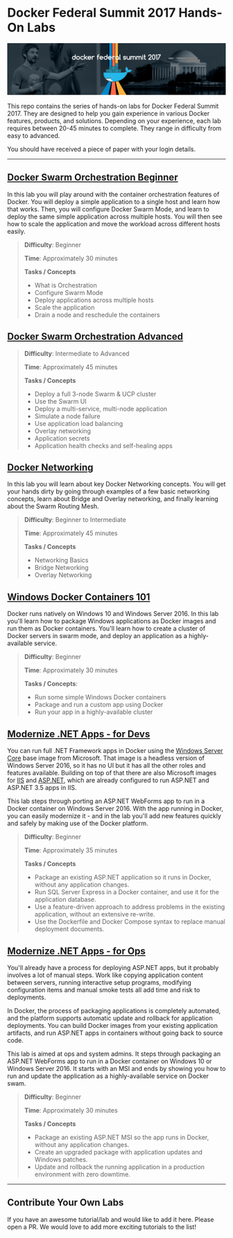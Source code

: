 # Docker Federal Summit 2017 Hands-On Labs 
![dcus2017](images/fedsummit.png)

This repo contains the series of hands-on labs for Docker Federal Summit 2017. They are designed to help you gain experience in various Docker features, products, and solutions. Depending on your experience, each lab requires between 20-45 minutes to complete. They range in difficulty from easy to advanced.

You should have received a piece of paper with your login details.  

---

## [Docker Swarm Orchestration Beginner](https://github.com/docker/dcus-hol-2017/tree/master/docker-orchestration)

In this lab you will play around with the container orchestration features of Docker. You will deploy a simple application to a single host and learn how that works. Then, you will configure Docker Swarm Mode, and learn to deploy the same simple application across multiple hosts. You will then see how to scale the application and move the workload across different hosts easily.

> **Difficulty**: Beginner
>
> **Time**: Approximately 30 minutes
>
> **Tasks / Concepts**
>
> * What is Orchestration
> * Configure Swarm Mode
> * Deploy applications across multiple hosts
> * Scale the application
> * Drain a node and reschedule the containers

## [Docker Swarm Orchestration Advanced](https://github.com/docker/dcus-hol-2017/tree/master/docker-enterprise)

> **Difficulty**: Intermediate to Advanced
>
> **Time**: Approximately 45 minutes
>
> **Tasks / Concepts**
> 
> * Deploy a full 3-node Swarm & UCP cluster
> * Use the Swarm UI
> * Deploy a multi-service, multi-node application
> * Simulate a node failure
> * Use application load balancing
> * Overlay networking
> * Application secrets
> * Application health checks and self-healing apps


## [Docker Networking](https://github.com/docker/dcus-hol-2017/tree/master/docker-networking)

In this lab you will learn about key Docker Networking concepts. You will get your hands dirty by going through examples of a few basic networking concepts, learn about Bridge and Overlay networking, and finally learning about the Swarm Routing Mesh.

> **Difficulty**: Beginner to Intermediate
>
> **Time**: Approximately 45 minutes
>
> **Tasks / Concepts**
>
> * Networking Basics
> * Bridge Networking
> * Overlay Networking

## [Windows Docker Containers 101](https://github.com/docker/dcus-hol-2017/tree/master/windows-101)

Docker runs natively on Windows 10 and Windows Server 2016. In this lab you'll learn how to package Windows applications as Docker images and run them as Docker containers. You'll learn how to create a cluster of Docker servers in swarm mode, and deploy an application as a highly-available service.

> **Difficulty**: Beginner 
>
> **Time**: Approximately 30 minutes
>
> **Tasks / Concepts**:
>
> * Run some simple Windows Docker containers
> * Package and run a custom app using Docker
> * Run your app in a highly-available cluster

## [Modernize .NET Apps - for Devs](https://github.com/docker/dcus-hol-2017/tree/master/windows-modernize-aspnet-dev)

You can run full .NET Framework apps in Docker using the [Windows Server Core](https://hub.docker.com/r/microsoft/windowsservercore/) base image from Microsoft. That image is a headless version of Windows Server 2016, so it has no UI but it has all the other roles and features available. Building on top of that there are also Microsoft images for [IIS](https://hub.docker.com/r/microsoft/iis/) and [ASP.NET](https://hub.docker.com/r/microsoft/aspnet/), which are already configured to run ASP.NET and ASP.NET 3.5 apps in IIS.

This lab steps through porting an ASP.NET WebForms app to run in a Docker container on Windows Server 2016. With the app running in Docker, you can easily modernize it - and in the lab you'll add new features quickly and safely by making use of the Docker platform.

> **Difficulty**: Beginner 
>
> **Time**: Approximately 35 minutes
>
>**Tasks / Concepts**
>
> - Package an existing ASP.NET application so it runs in Docker, without any application changes.
> - Run SQL Server Express in a Docker container, and use it for the application database.
> - Use a feature-driven approach to address problems in the existing application, without an extensive re-write.
> - Use the Dockerfile and Docker Compose syntax to replace manual deployment documents.

## [Modernize .NET Apps - for Ops](https://github.com/docker/dcus-hol-2017/tree/master/windows-modernize-aspnet-ops)

You'll already have a process for deploying ASP.NET apps, but it probably involves a lot of manual steps. Work like copying application content between servers, running interactive setup programs, modifying configuration items and manual smoke tests all add time and risk to deployments. 

In Docker, the process of packaging applications is completely automated, and the platform supports automatic update and rollback for application deployments. You can build Docker images from your existing application artifacts, and run ASP.NET apps in containers without going back to source code.

This lab is aimed at ops and system admins. It steps through packaging an ASP.NET WebForms app to run in a Docker container on Windows 10 or Windows Server 2016. It starts with an MSI and ends by showing you how to run and update the application as a highly-available service on Docker swam.

>**Difficulty**: Beginner 
>
>**Time**: Approximately 30 minutes
>
>**Tasks / Concepts**
>
> - Package an existing ASP.NET MSI so the app runs in Docker, without any application changes.
> - Create an upgraded package with application updates and Windows patches.
> - Update and rollback the running application in a production environment with zero downtime.


---

## Contribute Your Own Labs

If you have an awesome tutorial/lab and would like to add it here. Please open a PR. We would love to add more exciting tutorials to the list!
